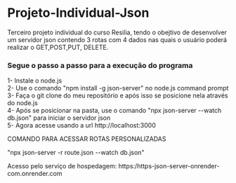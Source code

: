 # Projeto-Individual-Json

Terceiro projeto individual do curso Resilia, tendo o obejtivo de desenvolver um servidor json contendo 3 rotas com 4 dados nas quais o usuário poderá realizar o GET,POST,PUT, DELETE.

### Segue o passo a passo para a execução do programa

1- Instale o node.js <br>
2- Use o comando "npm install -g json-server" no node.js command prompt <br>
3- Faça o git clone do meu repositório e após isso se posicione nela através do node.js <br>
4- Após se posicionar na pasta, use o comando "npx json-server --watch db.json" para iniciar o servidor json <br>
5- Agora acesse usando a url http://localhost:3000

COMANDO PARA ACESSAR ROTAS PERSONALIZADAS

"npx json-server -r route.json --watch db.json"

Acesso pelo serviço de hospedagem: https:/https-json-server-onrender-com.onrender.com
